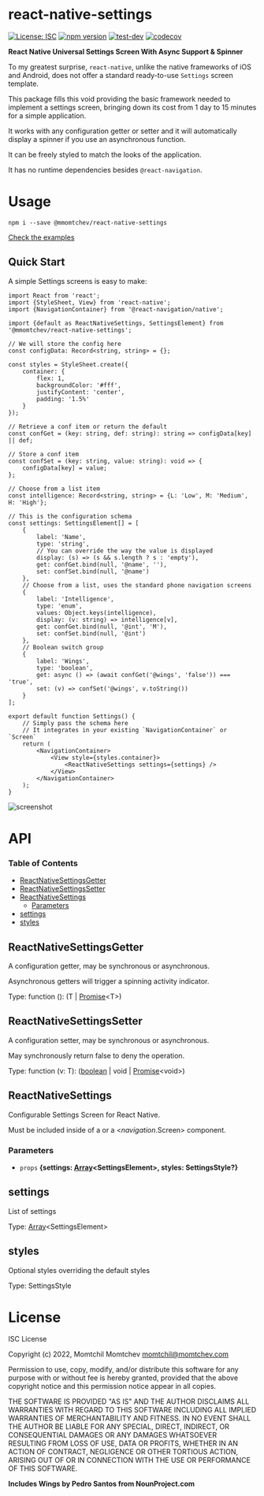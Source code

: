 # react-native-settings

[![License: ISC](https://img.shields.io/github/license/mmomtchev/react-native-settings)](https://github.com/mmomtchev/react-native-settings/blob/main/LICENSE) [![npm version](https://img.shields.io/npm/v/@mmomtchev/react-native-settings)](https://www.npmjs.com/package/@mmomtchev/react-native-settings) [![test-dev](https://github.com/mmomtchev/react-native-settings/actions/workflows/test-dev.yml/badge.svg)](https://github.com/mmomtchev/react-native-settings/actions/workflows/test-dev.yml) [![codecov](https://codecov.io/gh/mmomtchev/react-native-settings/branch/main/graph/badge.svg?token=EQ2TWCZAS4)](https://codecov.io/gh/mmomtchev/react-native-settings)

**React Native Universal Settings Screen With Async Support & Spinner**

To my greatest surprise, `react-native`, unlike the native frameworks of iOS and Android, does not offer a standard ready-to-use `Settings` screen template.

This package fills this void providing the basic framework needed to implement a settings screen, bringing down its cost from 1 day to 15 minutes for a simple application.

It works with any configuration getter or setter and it will automatically display a spinner if you use an asynchronous function.

It can be freely styled to match the looks of the application.

It has no runtime dependencies besides `@react-navigation`.

# Usage

```shell
npm i --save @mmomtchev/react-native-settings
```

[Check the examples](https://mmomtchev.github.io/react-native-settings/)

## Quick Start

A simple Settings screens is easy to make:

```tsx
import React from 'react';
import {StyleSheet, View} from 'react-native';
import {NavigationContainer} from '@react-navigation/native';

import {default as ReactNativeSettings, SettingsElement} from '@mmomtchev/react-native-settings';

// We will store the config here
const configData: Record<string, string> = {};

const styles = StyleSheet.create({
    container: {
        flex: 1,
        backgroundColor: '#fff',
        justifyContent: 'center',
        padding: '1.5%'
    }
});

// Retrieve a conf item or return the default
const confGet = (key: string, def: string): string => configData[key] || def;

// Store a conf item
const confSet = (key: string, value: string): void => {
    configData[key] = value;
};

// Choose from a list item
const intelligence: Record<string, string> = {L: 'Low', M: 'Medium', H: 'High'};

// This is the configuration schema
const settings: SettingsElement[] = [
    {
        label: 'Name',
        type: 'string',
        // You can override the way the value is displayed
        display: (s) => (s && s.length ? s : 'empty'),
        get: confGet.bind(null, '@name', ''),
        set: confSet.bind(null, '@name')
    },
    // Choose from a list, uses the standard phone navigation screens
    {
        label: 'Intelligence',
        type: 'enum',
        values: Object.keys(intelligence),
        display: (v: string) => intelligence[v],
        get: confGet.bind(null, '@int', 'M'),
        set: confSet.bind(null, '@int')
    },
    // Boolean switch group
    {
        label: 'Wings',
        type: 'boolean',
        get: async () => (await confGet('@wings', 'false')) === 'true',
        set: (v) => confSet('@wings', v.toString())
    }
];

export default function Settings() {
    // Simply pass the schema here
    // It integrates in your existing `NavigationContainer` or `Screen`
    return (
        <NavigationContainer>
            <View style={styles.container}>
                <ReactNativeSettings settings={settings} />
            </View>
        </NavigationContainer>
    );
}
```

![screenshot](https://raw.githubusercontent.com/mmomtchev/react-native-settings/main/screenshot.png)

# API

<!-- Generated by documentation.js. Update this documentation by updating the source code. -->

### Table of Contents

-   [ReactNativeSettingsGetter](#reactnativesettingsgetter)
-   [ReactNativeSettingsSetter](#reactnativesettingssetter)
-   [ReactNativeSettings](#reactnativesettings)
    -   [Parameters](#parameters)
-   [settings](#settings)
-   [styles](#styles)

## ReactNativeSettingsGetter

A configuration getter, may be synchronous or asynchronous.

Asynchronous getters will trigger a spinning activity indicator.

Type: function (): (T | [Promise](https://developer.mozilla.org/docs/Web/JavaScript/Reference/Global_Objects/Promise)\<T>)

## ReactNativeSettingsSetter

A configuration setter, may be synchronous or asynchronous.

May synchronously return false to deny the operation.

Type: function (v: T): ([boolean](https://developer.mozilla.org/docs/Web/JavaScript/Reference/Global_Objects/Boolean) | void | [Promise](https://developer.mozilla.org/docs/Web/JavaScript/Reference/Global_Objects/Promise)\<void>)

## ReactNativeSettings

Configurable Settings Screen for React Native.

Must be included inside of a <NavigationContainer> or a <_navigation_.Screen> component.

### Parameters

-   `props` **{settings: [Array](https://developer.mozilla.org/docs/Web/JavaScript/Reference/Global_Objects/Array)\<SettingsElement>, styles: SettingsStyle?}**

## settings

List of settings

Type: [Array](https://developer.mozilla.org/docs/Web/JavaScript/Reference/Global_Objects/Array)\<SettingsElement>

## styles

Optional styles overriding the default styles

Type: SettingsStyle

# License

ISC License

Copyright (c) 2022, Momtchil Momtchev <momtchil@momtchev.com>

Permission to use, copy, modify, and/or distribute this software for any
purpose with or without fee is hereby granted, provided that the above
copyright notice and this permission notice appear in all copies.

THE SOFTWARE IS PROVIDED "AS IS" AND THE AUTHOR DISCLAIMS ALL WARRANTIES
WITH REGARD TO THIS SOFTWARE INCLUDING ALL IMPLIED WARRANTIES OF
MERCHANTABILITY AND FITNESS. IN NO EVENT SHALL THE AUTHOR BE LIABLE FOR
ANY SPECIAL, DIRECT, INDIRECT, OR CONSEQUENTIAL DAMAGES OR ANY DAMAGES
WHATSOEVER RESULTING FROM LOSS OF USE, DATA OR PROFITS, WHETHER IN AN
ACTION OF CONTRACT, NEGLIGENCE OR OTHER TORTIOUS ACTION, ARISING OUT OF
OR IN CONNECTION WITH THE USE OR PERFORMANCE OF THIS SOFTWARE.

**Includes Wings by Pedro Santos from NounProject.com**
